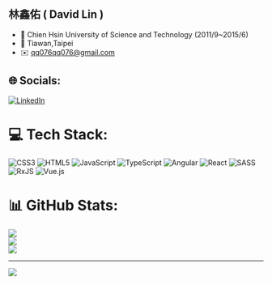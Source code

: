## 林鑫佑 ( David Lin )

 - 📖 Chien Hsin University of Science and Technology (2011/9~2015/6) 
 - 📍 Tiawan,Taipei
 - ✉️ qq076qq076@gmail.com

## 🌐 Socials:
[![LinkedIn](https://img.shields.io/badge/LinkedIn-%230077B5.svg?logo=linkedin&logoColor=white)](https://linkedin.com/in/davidlin076) 

# 💻 Tech Stack:
![CSS3](https://img.shields.io/badge/css3-%231572B6.svg?style=for-the-badge&logo=css3&logoColor=white) ![HTML5](https://img.shields.io/badge/html5-%23E34F26.svg?style=for-the-badge&logo=html5&logoColor=white) ![JavaScript](https://img.shields.io/badge/javascript-%23323330.svg?style=for-the-badge&logo=javascript&logoColor=%23F7DF1E) ![TypeScript](https://img.shields.io/badge/typescript-%23007ACC.svg?style=for-the-badge&logo=typescript&logoColor=white) ![Angular](https://img.shields.io/badge/angular-%23DD0031.svg?style=for-the-badge&logo=angular&logoColor=white) ![React](https://img.shields.io/badge/react-%2320232a.svg?style=for-the-badge&logo=react&logoColor=%2361DAFB) ![SASS](https://img.shields.io/badge/SASS-hotpink.svg?style=for-the-badge&logo=SASS&logoColor=white) ![RxJS](https://img.shields.io/badge/rxjs-%23B7178C.svg?style=for-the-badge&logo=reactivex&logoColor=white) ![Vue.js](https://img.shields.io/badge/vuejs-%2335495e.svg?style=for-the-badge&logo=vuedotjs&logoColor=%234FC08D)
# 📊 GitHub Stats:
![](https://github-readme-stats.vercel.app/api?username=qq076qq076&theme=dark&hide_border=false&include_all_commits=false&count_private=false)<br/>
![](https://github-readme-streak-stats.herokuapp.com/?user=qq076qq076&theme=dark&hide_border=false)<br/>
![](https://github-readme-stats.vercel.app/api/top-langs/?username=qq076qq076&theme=dark&hide_border=false&include_all_commits=false&count_private=false&layout=compact)

---
[![](https://visitcount.itsvg.in/api?id=qq076qq076&icon=0&color=0)](https://visitcount.itsvg.in)
